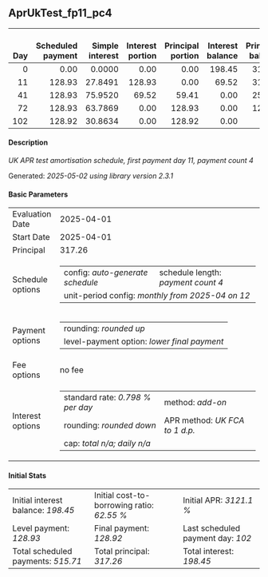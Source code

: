 <h2>AprUkTest_fp11_pc4</h2>
<table>
    <thead style="vertical-align: bottom;">
        <th style="text-align: right;">Day</th>
        <th style="text-align: right;">Scheduled payment</th>
        <th style="text-align: right;">Simple interest</th>
        <th style="text-align: right;">Interest portion</th>
        <th style="text-align: right;">Principal portion</th>
        <th style="text-align: right;">Interest balance</th>
        <th style="text-align: right;">Principal balance</th>
        <th style="text-align: right;">Total simple interest</th>
        <th style="text-align: right;">Total interest</th>
        <th style="text-align: right;">Total principal</th>
    </thead>
    <tr style="text-align: right;">
        <td class="ci00">0</td>
        <td class="ci01" style="white-space: nowrap;">0.00</td>
        <td class="ci02">0.0000</td>
        <td class="ci03">0.00</td>
        <td class="ci04">0.00</td>
        <td class="ci05">198.45</td>
        <td class="ci06">317.26</td>
        <td class="ci07">0.0000</td>
        <td class="ci08">0.00</td>
        <td class="ci09">0.00</td>
    </tr>
    <tr style="text-align: right;">
        <td class="ci00">11</td>
        <td class="ci01" style="white-space: nowrap;">128.93</td>
        <td class="ci02">27.8491</td>
        <td class="ci03">128.93</td>
        <td class="ci04">0.00</td>
        <td class="ci05">69.52</td>
        <td class="ci06">317.26</td>
        <td class="ci07">27.8491</td>
        <td class="ci08">128.93</td>
        <td class="ci09">0.00</td>
    </tr>
    <tr style="text-align: right;">
        <td class="ci00">41</td>
        <td class="ci01" style="white-space: nowrap;">128.93</td>
        <td class="ci02">75.9520</td>
        <td class="ci03">69.52</td>
        <td class="ci04">59.41</td>
        <td class="ci05">0.00</td>
        <td class="ci06">257.85</td>
        <td class="ci07">103.8011</td>
        <td class="ci08">198.45</td>
        <td class="ci09">59.41</td>
    </tr>
    <tr style="text-align: right;">
        <td class="ci00">72</td>
        <td class="ci01" style="white-space: nowrap;">128.93</td>
        <td class="ci02">63.7869</td>
        <td class="ci03">0.00</td>
        <td class="ci04">128.93</td>
        <td class="ci05">0.00</td>
        <td class="ci06">128.92</td>
        <td class="ci07">167.5881</td>
        <td class="ci08">198.45</td>
        <td class="ci09">188.34</td>
    </tr>
    <tr style="text-align: right;">
        <td class="ci00">102</td>
        <td class="ci01" style="white-space: nowrap;">128.92</td>
        <td class="ci02">30.8634</td>
        <td class="ci03">0.00</td>
        <td class="ci04">128.92</td>
        <td class="ci05">0.00</td>
        <td class="ci06">0.00</td>
        <td class="ci07">198.4515</td>
        <td class="ci08">198.45</td>
        <td class="ci09">317.26</td>
    </tr>
</table>
<h4>Description</h4>
<p><i>UK APR test amortisation schedule, first payment day 11, payment count 4</i></p>
<p>Generated: <i>2025-05-02 using library version 2.3.1</i></p>
<h4>Basic Parameters</h4>
<table>
    <tr>
        <td>Evaluation Date</td>
        <td>2025-04-01</td>
    </tr>
    <tr>
        <td>Start Date</td>
        <td>2025-04-01</td>
    </tr>
    <tr>
        <td>Principal</td>
        <td>317.26</td>
    </tr>
    <tr>
        <td>Schedule options</td>
        <td>
            <table>
                <tr>
                    <td>config: <i>auto-generate schedule</i></td>
                    <td>schedule length: <i><i>payment count</i> 4</i></td>
                </tr>
                <tr>
                    <td colspan="2" style="white-space: nowrap;">unit-period config: <i>monthly from 2025-04 on 12</i></td>
                </tr>
            </table>
        </td>
    </tr>
    <tr>
        <td>Payment options</td>
        <td>
            <table>
                <tr>
                    <td>rounding: <i>rounded up</i></td>
                </tr>
                <tr>
                    <td>level-payment option: <i>lower&nbsp;final&nbsp;payment</i></td>
                </tr>
            </table>
        </td>
    </tr>
    <tr>
        <td>Fee options</td>
        <td>no fee
        </td>
    </tr>
    <tr>
        <td>Interest options</td>
        <td>
            <table>
                <tr>
                    <td>standard rate: <i>0.798 % per day</i></td>
                    <td>method: <i>add-on</i></td>
                </tr>
                <tr>
                    <td>rounding: <i>rounded down</i></td>
                    <td>APR method: <i>UK FCA to 1 d.p.</i></td>
                </tr>
                <tr>
                    <td colspan="2">cap: <i>total <i>n/a</i>; daily <i>n/a</i></td>
                </tr>
            </table>
        </td>
    </tr>
</table>
<h4>Initial Stats</h4>
<table>
    <tr>
        <td>Initial interest balance: <i>198.45</i></td>
        <td>Initial cost-to-borrowing ratio: <i>62.55 %</i></td>
        <td>Initial APR: <i>3121.1 %</i></td>
    </tr>
    <tr>
        <td>Level payment: <i>128.93</i></td>
        <td>Final payment: <i>128.92</i></td>
        <td>Last scheduled payment day: <i>102</i></td>
    </tr>
    <tr>
        <td>Total scheduled payments: <i>515.71</i></td>
        <td>Total principal: <i>317.26</i></td>
        <td>Total interest: <i>198.45</i></td>
    </tr>
</table>